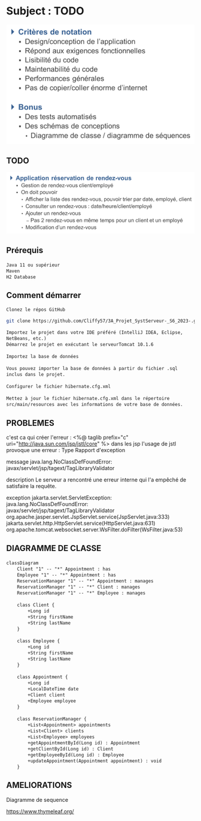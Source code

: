 # Subject : TODO
![img.png](img.png)

## TODO
![img_1.png](img_1.png)

## Prérequis

    Java 11 ou supérieur
    Maven
    H2 Database

## Comment démarrer

    Clonez le répos GitHub

```bash
git clone https://github.com/Cliffy57/3A_Projet_SystServeur-_S6_2023-.git
```

    Importez le projet dans votre IDE préféré (IntelliJ IDEA, Eclipse, NetBeans, etc.)
    Démarrez le projet en exécutant le serveurTomcat 10.1.6

    Importez la base de données

    Vous pouvez importer la base de données à partir du fichier .sql inclus dans le projet.

    Configurer le fichier hibernate.cfg.xml

    Mettez à jour le fichier hibernate.cfg.xml dans le répertoire src/main/resources avec les informations de votre base de données.

## PROBLEMES

c'est ca qui créer l'erreur : <%@ taglib prefix="c" uri="http://java.sun.com/jsp/jstl/core" %> dans les jsp l'usage 
de jstl provoque une erreur : Type Rapport d'exception

message java.lang.NoClassDefFoundError: javax/servlet/jsp/tagext/TagLibraryValidator

description Le serveur a rencontré une erreur interne qui l'a empêché de satisfaire la requête.

exception jakarta.servlet.ServletException: java.lang.NoClassDefFoundError: javax/servlet/jsp/tagext/TagLibraryValidator
org.apache.jasper.servlet.JspServlet.service(JspServlet.java:333)
jakarta.servlet.http.HttpServlet.service(HttpServlet.java:631)
org.apache.tomcat.websocket.server.WsFilter.doFilter(WsFilter.java:53)

## DIAGRAMME DE CLASSE

```mermaid
classDiagram
    Client "1" -- "*" Appointment : has
    Employee "1" -- "*" Appointment : has
    ReservationManager "1" -- "*" Appointment : manages
    ReservationManager "1" -- "*" Client : manages
    ReservationManager "1" -- "*" Employee : manages

    class Client {
        +Long id
        +String firstName
        +String lastName
    }

    class Employee {
        +Long id
        +String firstName
        +String lastName
    }

    class Appointment {
        +Long id
        +LocalDateTime date
        +Client client
        +Employee employee
    }

    class ReservationManager {
        +List<Appointment> appointments
        +List<Client> clients
        +List<Employee> employees
        +getAppointmentById(Long id) : Appointment
        +getClientById(Long id) : Client
        +getEmployeeById(Long id) : Employee
        +updateAppointment(Appointment appointment) : void
    }
```

## AMELIORATIONS

Diagramme de sequence

https://www.thymeleaf.org/ 